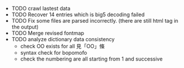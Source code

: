 - TODO crawl lastest data
- TODO Recover 14 entries which is big5 decoding failed
- TODO Fix some files are parsed incorrectly. (there are still html tag in the output)
- TODO Merge revised fontmap
- TODO analyze dictionary data consistency
  * check OO exists for all 見「OO」條
  * syntax check for bopomofo
  * check the numbering are all starting from 1 and successive

